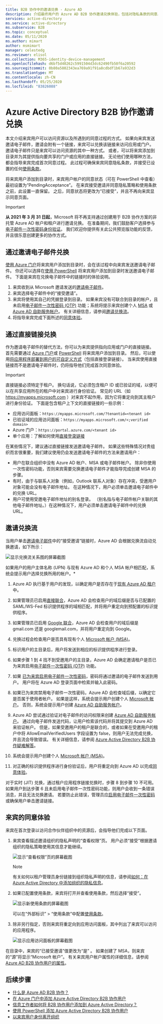 ```yaml
---
title: B2B 协作中的邀请兑换 - Azure AD
description: 介绍最终用户的 Azure AD B2B 协作邀请兑换体验，包括对隐私条款的同意。
services: active-directory
ms.service: active-directory
ms.subservice: B2B
ms.topic: conceptual
ms.date: 05/11/2020
ms.author: mimart
author: msmimart
manager: celestedg
ms.reviewer: elisol
ms.collection: M365-identity-device-management
ms.openlocfilehash: d6bf5d40262c5991504d3dc62490fb50f6a20592
ms.sourcegitcommit: 0b80a5802343ea769a91f91a8cdbdf1b67a932d3
ms.translationtype: MT
ms.contentlocale: zh-CN
ms.lasthandoff: 05/25/2020
ms.locfileid: "83826088"
---
```

# <a name="azure-active-directory-b2b-collaboration-invitation-redemption"></a>Azure Active Directory B2B 协作邀请兑换

本文介绍来宾用户可以访问资源以及所遇到的同意过程的方式。 如果向来宾发送邀请电子邮件，邀请会附有一个链接，来宾可以兑换该链接来访问应用或门户。 邀请电子邮件只是来宾可以访问资源的其中一种方式。 或者，可以将来宾添加到目录并为其提供指向要共享的门户或应用的直接链接。 无论他们使用哪种方法，都会指导来宾完成首次同意过程。 此过程可确保来宾同意隐私条款，并接受已设置的任何[使用条款](https://docs.microsoft.com/azure/active-directory/governance/active-directory-tou)。

将来宾用户添加到目录时，来宾用户帐户的同意状态（可在 PowerShell 中查看）最初设置为“PendingAcceptance”。 在来宾接受邀请并同意隐私策略和使用条款之前，此设置一直保留。 之后，同意状态将更改为“已接受”，并且不再向来宾显示同意页面。

   > [!IMPORTANT]
   > **从 2021 年 3 月 31 日起**，Microsoft 将不再支持通过创建用于 B2B 协作方案的非托管 Azure AD 帐户和租户进行邀请兑换。 在准备期间，我们鼓励客户选择参与[电子邮件一次性密码身份验证](one-time-passcode.md)。 我们欢迎你提供有关此公共预览版功能的反馈，并且很乐意创建更多的协作方式。

## <a name="redemption-through-the-invitation-email"></a>通过邀请电子邮件兑换

[使用 Azure 门户](https://docs.microsoft.com/azure/active-directory/b2b/b2b-quickstart-add-guest-users-portal)将来宾用户添加到目录时，会在该过程中向来宾发送邀请电子邮件。 你还可以选择在[使用 PowerShell](https://docs.microsoft.com/azure/active-directory/b2b/b2b-quickstart-invite-powershell) 将来宾用户添加到目录时发送邀请电子邮件。 下面是来宾在兑换电子邮件中的链接时的体验说明。

1. 来宾收到从 Microsoft 邀请发送的[邀请电子邮件](https://docs.microsoft.com/azure/active-directory/b2b/invitation-email-elements)。
2. 来宾选择电子邮件中的“接受邀请”。
3. 来宾将使用其自己的凭据登录到目录。 如果来宾没有可联合到目录的帐户，且未启用[电子邮件一次性密码 (OTP)](https://docs.microsoft.com/azure/active-directory/b2b/one-time-passcode) 功能；系统将提示来宾创建个人 [MSA](https://support.microsoft.com/help/4026324/microsoft-account-how-to-create) 或 [Azure AD 自助服务帐户](https://docs.microsoft.com/azure/active-directory/users-groups-roles/directory-self-service-signup)。 有关详细信息，请参阅[邀请兑换流](#invitation-redemption-flow)。
4. 将指导来宾完成下面所述的[同意体验](#consent-experience-for-the-guest)。

## <a name="redemption-through-a-direct-link"></a>通过直接链接兑换

作为邀请电子邮件的替代方法，你可以为来宾提供指向应用或门户的直接链接。 首先需要通过 [Azure 门户](https://docs.microsoft.com/azure/active-directory/b2b/b2b-quickstart-add-guest-users-portal)或 [PowerShell](https://docs.microsoft.com/azure/active-directory/b2b/b2b-quickstart-invite-powershell) 将来宾用户添加到目录。 然后，可以使用[将应用程序部署到用户的可自定义方式](https://docs.microsoft.com/azure/active-directory/manage-apps/end-user-experiences)（包括直接登录链接）。 当来宾使用直接链接而不是邀请电子邮件时，仍将指导他们完成首次同意体验。

> [!IMPORTANT]
> 直接链接必须特定于租户。 换句话说，它必须包含租户 ID 或已验证的域，以便可以在共享应用所在的租户中对来宾进行身份验证。 常见的 URL（如 https://myapps.microsoft.com ）对来宾不起作用，因为它将重定向到其主租户进行身份验证。 下面是包含租户上下文的直接链接的一些示例：
 > - 应用访问面板：`https://myapps.microsoft.com/?tenantid=<tenant id>`
 > - 已验证域的应用访问面板：`https://myapps.microsoft.com/<;verified domain>`
 > - Azure 门户：`https://portal.azure.com/<tenant id>`
 > - 单个应用：了解如何使用[直接登录链接](../manage-apps/end-user-experiences.md#direct-sign-on-links)

在某些情况下，建议通过直接链接发送邀请电子邮件。 如果这些特殊情况对贵组织而言很重要，我们建议使用仍会发送邀请电子邮件的方法来邀请用户：
 - 用户在联合组织中没有 Azure AD 帐户、MSA 或电子邮件帐户。 除非你使用一次性密码功能，否则来宾需要兑换邀请电子邮件才能指导完成创建 MSA 的步骤。
 - 有时，由于与联系人对象（例如，Outlook 联系人对象）存在冲突，受邀用户对象可能会没有电子邮件地址。 在这种情况下，用户必须单击邀请电子邮件中的兑换 URL。
 - 用户可使用受邀电子邮件地址的别名登录。 （别名指与电子邮件帐户关联的其他电子邮件地址。）在这种情况下，用户必须单击邀请电子邮件中的兑换 URL。

## <a name="invitation-redemption-flow"></a>邀请兑换流

当用户单击[邀请电子邮件](invitation-email-elements.md)中的“接受邀请”链接时，Azure AD 会根据兑换流自动兑换邀请，如下所示：

![显示兑换流关系图的屏幕截图](media/redemption-experience/invitation-redemption-flow.png)

如果用户的用户主体名称 (UPN) 与现有 Azure AD 和个人 MSA 帐户相匹配，系统会提示用户选择兑换所用的帐户。*

1. Azure AD 执行基于用户的发现，以确定用户是否存在于[现有 Azure AD 租户](https://docs.microsoft.com/azure/active-directory/b2b/what-is-b2b#easily-add-guest-users-in-the-azure-ad-portal)中。

2. 如果管理员已启用[直接联合](https://docs.microsoft.com/azure/active-directory/b2b/direct-federation)，Azure AD 会检查用户的域后缀是否与已配置的 SAML/WS-Fed 标识提供程序的域相匹配，并将用户重定向到预配置的标识提供程序。

3. 如果管理员已启用 [Google 联合](https://docs.microsoft.com/azure/active-directory/b2b/google-federation)，Azure AD 会检查用户的域后缀是 gmail.com 还是 googlemail.com，并将用户重定向到 Google。

4. 兑换过程会检查用户是否具有现有个人 [Microsoft 帐户 (MSA)](https://support.microsoft.com/help/4026324/microsoft-account-how-to-create)。

5. 标识用户的主目录后，用户将发送到相应的标识提供程序进行登录。  

6. 如果步骤 1 到 4 找不到受邀用户的主目录，Azure AD 会确定邀请租户是否已为来宾启用[电子邮件一次性密码 (OTP)](https://docs.microsoft.com/azure/active-directory/b2b/one-time-passcode) 功能。

7. 如果 [已为来宾启用电子邮件一次性密码](https://docs.microsoft.com/azure/active-directory/b2b/one-time-passcode#when-does-a-guest-user-get-a-one-time-passcode)，密码将通过邀请的电子邮件发送到用户。 用户将在 Azure AD 登录页面中检索并输入此密码。

8. 如果已为来宾禁用电子邮件一次性密码，Azure AD 会检查域后缀，以确定它是否属于使用者帐户。 如果是这样，系统会提示用户创建个人 [Microsoft 帐户](https://support.microsoft.com/help/4026324/microsoft-account-how-to-create)。 否则，系统会提示用户创建 [Azure AD 自助服务帐户](https://docs.microsoft.com/azure/active-directory/users-groups-roles/directory-self-service-signup)。

9. Azure AD 尝试通过验证对电子邮件的访问权限来创建 [Azure AD 自助服务帐户](https://docs.microsoft.com/azure/active-directory/users-groups-roles/directory-self-service-signup)。 通过向电子邮件发送代码，让用户检索该代码并将其提交到 Azure AD 来验证帐户。 但是，如果受邀用户的租户是联合的，或者如果在受邀用户的租户中将 AllowEmailVerifiedUsers 字段设置为 false，则用户无法完成兑换，并且流会导致错误。 有关详细信息，请参阅 [Azure Active Directory B2B 协作疑难解答](https://docs.microsoft.com/azure/active-directory/b2b/troubleshoot#the-user-that-i-invited-is-receiving-an-error-during-redemption)。

10. 系统会提示用户创建个人 [Microsoft 帐户 (MSA)](https://support.microsoft.com/help/4026324/microsoft-account-how-to-create)。

11. 对正确的标识提供程序进行身份验证后，用户将重定向到 Azure AD 以完成[同意体验](https://docs.microsoft.com/azure/active-directory/b2b/redemption-experience#consent-experience-for-the-guest)。  

对于实时 (JIT) 兑换，通过租户应用程序链接兑换时，步骤 8 到步骤 10 不可用。 如果用户到达步骤 6 且未启用电子邮件一次性密码功能，则用户会收到一条错误消息，并且无法兑换邀请。 若要防止此错误，管理员应[启用电子邮件一次性密码](https://docs.microsoft.com/azure/active-directory/b2b/one-time-passcode#when-does-a-guest-user-get-a-one-time-passcode)或确保用户单击邀请链接。

## <a name="consent-experience-for-the-guest"></a>来宾的同意体验

来宾在首次登录以访问合作伙伴组织中的资源后，会指导他们完成以下页面。 

1. 来宾查看描述邀请组织的隐私声明的“查看权限”页。 用户必须“接受”根据邀请组织的隐私策略使用其信息才能继续。

   ![显示“查看权限”页的屏幕截图](media/redemption-experience/review-permissions.png) 

   > [!NOTE]
   > 有关如何以租户管理员身份链接到组织隐私声明的信息，请参阅[如何：在 Azure Active Directory 中添加组织的隐私信息](https://aka.ms/adprivacystatement)。

2. 如果已配置使用条款，来宾将打开并查看使用条款，然后选择“接受”。 

   ![显示新使用条款的屏幕截图](media/redemption-experience/terms-of-use-accept.png) 

   可以在“外部标识” > “使用条款”中配置[使用条款](../governance/active-directory-tou.md)。

3. 除非另行指定，否则来宾将重定向到应用访问面板，其中列出了来宾可以访问的应用程序。

   ![显示应用访问面板的屏幕截图](media/redemption-experience/myapps.png) 

在目录中，来宾的“已接受邀请”值更改为“是” 。 如果创建了 MSA，则来宾的“源”将显示“Microsoft 帐户”。 有关来宾用户帐户属性的详细信息，请参阅 [Azure AD B2B 协作用户的属性](user-properties.md)。 

## <a name="next-steps"></a>后续步骤

- [什么是 Azure AD B2B 协作？](what-is-b2b.md)
- [在 Azure 门户中添加 Azure Active Directory B2B 协作用户](add-users-administrator.md)
- [信息工作者如何将 B2B 协作用户添加到 Azure Active Directory？](add-users-information-worker.md)
- [使用 PowerShell 添加 Azure Active Directory B2B 协作用户](customize-invitation-api.md#powershell)
- [以来宾用户身份离开组织](leave-the-organization.md)
